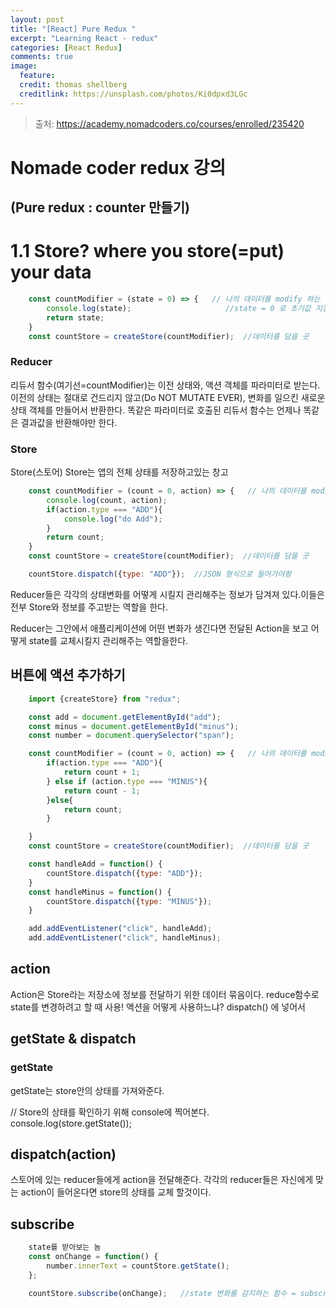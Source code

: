 ```yaml
---
layout: post
title: "[React] Pure Redux "
excerpt: "Learning React - redux"
categories: [React Redux]
comments: true
image:
  feature:
  credit: thomas shellberg
  creditlink: https://unsplash.com/photos/Ki0dpxd3LGc
---
```



>출처: https://academy.nomadcoders.co/courses/enrolled/235420

# Nomade coder redux 강의
## (Pure redux : counter 만들기)

# 1.1 Store? where you store(=put) your data

```js
    const countModifier = (state = 0) => {   // 나의 데이터를 modify 하는 함수(=reducer). return 하는 값이 내 데이터다 (?)  
        console.log(state);                     //state = 0 로 초기값 지정
        return state;
    }
    const countStore = createStore(countModifier);  //데이터를 담을 곳
```
### Reducer
리듀서 함수(여기선=countModifier)는 이전 상태와, 액션 객체를 파라미터로 받는다.
이전의 상태는 절대로 건드리지 않고(Do NOT MUTATE EVER), 변화를 일으킨 새로운 상태 객체를 만들어서 반환한다.
똑같은 파라미터로 호출된 리듀서 함수는 언제나 똑같은 결과값을 반환해야만 한다.

### Store
Store(스토어)
Store는 앱의 전체 상태를 저장하고있는 창고

```js
    const countModifier = (count = 0, action) => {   // 나의 데이터를 modify 하는 함수. return 하는 값이 내 데이터다 (?)  => 리듀서 라고 부름
        console.log(count, action);
        if(action.type === "ADD"){
            console.log("do Add");
        }
        return count;
    }
    const countStore = createStore(countModifier);  //데이터를 담을 곳

    countStore.dispatch({type: "ADD"});  //JSON 형식으로 들어가야함
```

Reducer들은 각각의 상태변화를 어떻게 시킬지 관리해주는 정보가 담겨져 있다.이들은 전부 Store와 정보를 주고받는 역할을 한다.

Reducer는 그안에서 애플리케이션에 어떤 변화가 생긴다면 전달된 Action을 보고 어떻게 state를 교체시킬지 관리해주는 역할을한다.


## 버튼에 액션 추가하기

```js
    import {createStore} from "redux";

    const add = document.getElementById("add");
    const minus = document.getElementById("minus");
    const number = document.querySelector("span");

    const countModifier = (count = 0, action) => {   // 나의 데이터를 modify 하는 함수. return 하는 값이 내 데이터다 (?)  => 리듀서 라고 부름
        if(action.type === "ADD"){
            return count + 1;
        } else if (action.type === "MINUS"){
            return count - 1;
        }else{
            return count;
        }

    }
    const countStore = createStore(countModifier);  //데이터를 담을 곳

    const handleAdd = function() {
        countStore.dispatch({type: "ADD"});
    }
    const handleMinus = function() {
        countStore.dispatch({type: "MINUS"});
    }

    add.addEventListener("click", handleAdd);
    add.addEventListener("click", handleMinus);
```

## action
Action은 Store라는 저장소에 정보를 전달하기 위한 데이터 묶음이다.
reduce함수로 state를 변경하려고 할 때 사용!
액션을 어떻게 사용하느냐? dispatch() 에 넣어서

## getState & dispatch
### getState
getState는 store안의 상태를 가져와준다.

// Store의 상태를 확인하기 위해 console에 찍어본다.
console.log(store.getState());

## dispatch(action)
스토어에 있는 reducer들에게 action을 전달해준다.
각각의 reducer들은 자신에게 맞는 action이 들어온다면 store의
상태를 교체 할것이다.

## subscribe
```js
    state를 받아보는 놈
    const onChange = function() {
        number.innerText = countStore.getState();
    };

    countStore.subscribe(onChange);   //state 변화를 감지하는 함수 = subscribe
```
